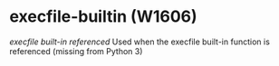 # execfile-builtin (W1606)
*execfile built-in referenced* Used when the execfile built-in function
is referenced (missing from Python 3)
